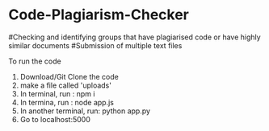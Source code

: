 # Code-Plagiarism-Checker
#Checking and identifying groups that have plagiarised code or have highly similar documents 
#Submission of multiple text files

To run the code 
1. Download/Git Clone the code
2. make a file called 'uploads'
3. In terminal, run : npm i 
4. In termina, run : node app.js
5. In another terminal, run: python app.py
6. Go to localhost:5000 
